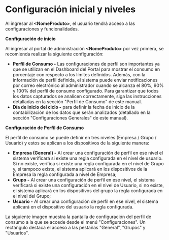 # Configuración inicial y niveles

Al ingresar al **\<NomeProduto>**, el usuario tendrá acceso a las configuraciones y funcionalidades.

**Configuración de inicio**

Al ingresar al portal de administración **\<NomeProduto>** por vez primera, se recomienda realizar la siguiente configuración:

* **Perfil de Consumo -** Las configuraciones de perfil son importantes ya que se utilizan en el Dashboard del Portal para mostrar el consumo en porcentaje con respecto a los límites definidos. Además, con la información de perfil definida, el sistema puede enviar notificaciones por correo electrónico al administrador cuando se alcanza el 80%, 90% y 100% del perfil de consumo configurado. Para garantizar que todos los datos capturados se analicen correctamente, siga las instrucciones detalladas en la sección "Perfil de Consumo" de este manual.
* **Día de inicio del ciclo -** para definir la fecha de inicio de la contabilización de los datos que serán analizados (detallado en la sección "Configuraciones Generales" de este manual).

**Configuración de Perfil de Consumo**

El perfil de consumo se puede definir en tres niveles (Empresa / Grupo / Usuario) y estos se aplican a los dispositivos de la siguiente manera:

* **Empresa (General) -** Al crear una configuración de perfil en ese nivel el sistema verificará si existe una regla configurada en el nivel de usuario. Si no existe, verifica si existe una regla configurada en el nivel de Grupo y, si tampoco existe, el sistema aplicará en los dispositivos de la Empresa la regla configurada a nivel de Empresa;
* **Grupo -** Al crear una configuración de perfil en ese nivel, el sistema verificará si existe una configuración en el nivel de Usuario, si no existe, el sistema aplicará en los dispositivos del grupo la regla configurada en el nivel del Grupo;
* **Usuario -** Al crear una configuración de perfil en ese nivel, el sistema aplicará en el dispositivo del usuario la regla configurada.

La siguiente imagen muestra la pantalla de configuración del perfil de consumo a la que se accede desde el menú "Configuraciones". Un rectángulo destaca el acceso a las pestañas "General", "Grupos" y "Usuarios".

<figure><img src="../.gitbook/assets/9 (12).png" alt=""><figcaption></figcaption></figure>
